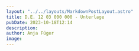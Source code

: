 ```yaml
---
layout: "../../layouts/MarkdownPostLayout.astro"
title: D.E. 12 03 000 000 - Unterlage
pubDate: 2023-10-18T12:14
description: 
author: Anja Füger
image: 
---
```


